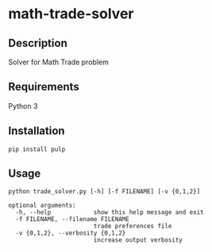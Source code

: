 # math-trade-solver

## Description

Solver for Math Trade problem

## Requirements

Python 3

## Installation

```
pip install pulp
```

## Usage

```
python trade_solver.py [-h] [-f FILENAME] [-v {0,1,2}]

optional arguments:
  -h, --help            show this help message and exit
  -f FILENAME, --filename FILENAME
                        trade preferences file
  -v {0,1,2}, --verbosity {0,1,2}
                        increase output verbosity
```
